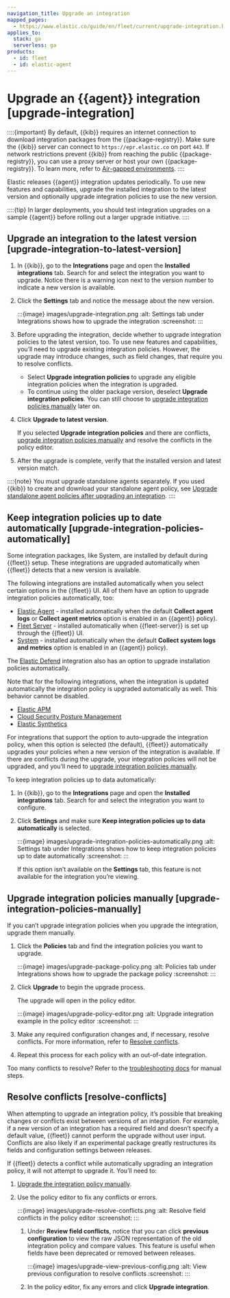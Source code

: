 ```yaml
---
navigation_title: Upgrade an integration
mapped_pages:
  - https://www.elastic.co/guide/en/fleet/current/upgrade-integration.html
applies_to:
  stack: ga
  serverless: ga
products:
  - id: fleet
  - id: elastic-agent
---
```


# Upgrade an {{agent}} integration [upgrade-integration]


::::{important}
By default, {{kib}} requires an internet connection to download integration packages from the {{package-registry}}. Make sure the {{kib}} server can connect to `https://epr.elastic.co` on port `443`. If network restrictions prevent {{kib}} from reaching the public {{package-registry}}, you can use a proxy server or host your own {{package-registry}}. To learn more, refer to [Air-gapped environments](/reference/fleet/air-gapped.md).
::::


Elastic releases {{agent}} integration updates periodically. To use new features and capabilities, upgrade the installed integration to the latest version and optionally upgrade integration policies to use the new version.

::::{tip}
In larger deployments, you should test integration upgrades on a sample {{agent}} before rolling out a larger upgrade initiative.
::::



## Upgrade an integration to the latest version [upgrade-integration-to-latest-version]

1. In {{kib}}, go to the **Integrations** page and open the **Installed integrations** tab. Search for and select the integration you want to upgrade. Notice there is a warning icon next to the version number to indicate a new version is available.
2. Click the **Settings** tab and notice the message about the new version.

    :::{image} images/upgrade-integration.png
    :alt: Settings tab under Integrations shows how to upgrade the integration
    :screenshot:
    :::

3. Before upgrading the integration, decide whether to upgrade integration policies to the latest version, too. To use new features and capabilities, you’ll need to upgrade existing integration policies. However, the upgrade may introduce changes, such as field changes, that require you to resolve conflicts.

    * Select **Upgrade integration policies** to upgrade any eligible integration policies when the integration is upgraded.
    * To continue using the older package version, deselect **Upgrade integration policies**. You can still choose to [upgrade integration policies manually](#upgrade-integration-policies-manually) later on.

4. Click **Upgrade to latest version**.

    If you selected **Upgrade integration policies** and there are conflicts, [upgrade integration policies manually](#upgrade-integration-policies-manually) and resolve the conflicts in the policy editor.

5. After the upgrade is complete, verify that the installed version and latest version match.

::::{note}
You must upgrade standalone agents separately. If you used {{kib}} to create and download your standalone agent policy, see [Upgrade standalone agent policies after upgrading an integration](/reference/fleet/create-standalone-agent-policy.md#update-standalone-policies).
::::



## Keep integration policies up to date automatically [upgrade-integration-policies-automatically]

Some integration packages, like System, are installed by default during {{fleet}} setup. These integrations are upgraded automatically when {{fleet}} detects that a new version is available.

The following integrations are installed automatically when you select certain options in the {{fleet}} UI. All of them have an option to upgrade integration policies automatically, too:

* [Elastic Agent](integration-docs://reference/elastic_agent/index.md) - installed automatically when the default **Collect agent logs** or **Collect agent metrics** option is enabled in an {{agent}} policy).
* [Fleet Server](integration-docs://reference/fleet_server/index.md) - installed automatically  when {{fleet-server}} is set up through the {{fleet}} UI.
* [System](integration-docs://reference/system/index.md) - installed automatically when the default **Collect system logs and metrics** option is enabled in an {{agent}} policy).

The [Elastic Defend](integration-docs://reference/endpoint/index.md) integration also has an option to upgrade installation policies automatically.

Note that for the following integrations, when the integration is updated automatically the integration policy is upgraded automatically as well. This behavior cannot be disabled.

* [Elastic APM](integration-docs://reference/apm/index.md)
* [Cloud Security Posture Management](integration-docs://reference/cloud_security_posture/index.md#cloud-security-posture-management-cspm)
* [Elastic Synthetics](/solutions/observability/synthetics/index.md)

For integrations that support the option to auto-upgrade the integration policy, when this option is selected (the default), {{fleet}} automatically upgrades your policies when a new version of the integration is available. If there are conflicts during the upgrade, your integration policies will not be upgraded, and you’ll need to [upgrade integration policies manually](#upgrade-integration-policies-manually).

To keep integration policies up to data automatically:

1. In {{kib}}, go to the **Integrations** page and open the **Installed integrations** tab. Search for and select the integration you want to configure.
2. Click **Settings** and make sure **Keep integration policies up to data automatically** is selected.

    :::{image} images/upgrade-integration-policies-automatically.png
    :alt: Settings tab under Integrations shows how to keep integration policies up to date automatically
    :screenshot:
    :::

    If this option isn’t available on the **Settings** tab, this feature is not available for the integration you’re viewing.



## Upgrade integration policies manually [upgrade-integration-policies-manually]

If you can’t upgrade integration policies when you upgrade the integration, upgrade them manually.

1. Click the **Policies** tab and find the integration policies you want to upgrade.

    :::{image} images/upgrade-package-policy.png
    :alt: Policies tab under Integrations shows how to upgrade the package policy
    :screenshot:
    :::

2. Click **Upgrade** to begin the upgrade process.

    The upgrade will open in the policy editor.

    :::{image} images/upgrade-policy-editor.png
    :alt: Upgrade integration example in the policy editor
    :screenshot:
    :::

3. Make any required configuration changes and, if necessary, resolve conflicts. For more information, refer to [Resolve conflicts](#resolve-conflicts).
4. Repeat this process for each policy with an out-of-date integration.

Too many conflicts to resolve? Refer to the [troubleshooting docs](/troubleshoot/ingest/fleet/common-problems.md#upgrading-integration-too-many-conflicts) for manual steps.


## Resolve conflicts [resolve-conflicts]

When attempting to upgrade an integration policy, it’s possible that breaking changes or conflicts exist between versions of an integration. For example, if a new version of an integration has a required field and doesn’t specify a default value, {{fleet}} cannot perform the upgrade without user input. Conflicts are also likely if an experimental package greatly restructures its fields and configuration settings between releases.

If {{fleet}} detects a conflict while automatically upgrading an integration policy, it will not attempt to upgrade it. You’ll need to:

1. [Upgrade the integration policy manually](#upgrade-integration-policies-manually).
2. Use the policy editor to fix any conflicts or errors.

    :::{image} images/upgrade-resolve-conflicts.png
    :alt: Resolve field conflicts in the policy editor
    :screenshot:
    :::

    1. Under **Review field conflicts**, notice that you can click **previous configuration**  to view the raw JSON representation of the old integration policy and compare values. This feature is useful when fields have been deprecated or removed between releases.

        :::{image} images/upgrade-view-previous-config.png
        :alt: View previous configuration to resolve conflicts
        :screenshot:
        :::

    2. In the policy editor, fix any errors and click **Upgrade integration**.
